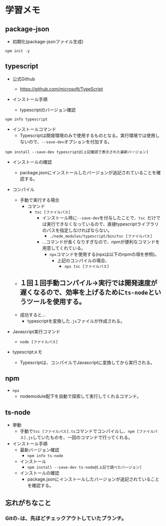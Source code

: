 # 学習メモ
##  package-json
- 初期化(package-jsonファイル生成)
```
npm init -y
```

## typescript
- 公式Github
  - https://github.com/microsoft/TypeScript

- インストール手順
  - typescriptのバージョン確認
```
npm info typescript
```

  - インストールコマンド
    - Typescriptは開発環境のみで使用するものとなる。実行環境では使用しないので、`--save-dev`オプションを付加する。
```
npm install --save-dev typescript@[上記確認で表示された最新バージョン]
```
  - インストールの確認
    - package.jsonにインストールしたバージョンが追記されていることを確認する。

- コンパイル
  - 手動で実行する場合
    - コマンド
      - `tsc [ファイルパス]`
        - インストール時に`--save-dev`を付与したことで、`tsc `だけでは実行できなくなっているので、直接typescriptライブラリのパスを指定しなければならない。
          - `./node_modules/typescript/bin/tsc [ファイルパス]`
        - ...コマンドが長くなりすぎなので、npmが便利なコマンドを用意してくれている。
          - `npx`コマンドを使用する(npxは以下のnpmの項を参照)。
            - 上記のコンパイルの場合、
              - `npx tsc [ファイルパス]`
  - １回１回手動コンパイル→実行では開発速度が遅くなるので、効率を上げるために`ts-node`というツールを使用する。
    - 
  - 成功すると...
    - typescriptを変換した`.js`ファイルが作成される。
- Javascript実行コマンド
  - `node [ファイルパス]`

- typescriptメモ
  - Typescriptは、コンパイルでJavascriptに変換してから実行される。


## npm
- `npx`
  - nodemodule配下を自動で探索して実行してくれるコマンド。

## ts-node
- 挙動
  - 手動で`tsc [ファイルパス].ts`コマンドでコンパイルし、`npm [ファイルパス].js`していたものを、一回のコマンドで行ってくれる。
- インストール手順
  - 最新バージョン確認
    - `npm info ts-node`
  - インストール
    - `npm install --save-dev ts-node@[上記で調べたバージョン]`
  - インストールの確認
    - package.jsonにインストールしたバージョンが追記されていることを確認する。
## 忘れがちなこと
### Gitの`-`は、先ほどチェックアウトしていたブランチ。
